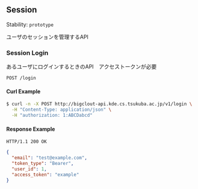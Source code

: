 
## <a name="resource-session">Session</a>

Stability: `prototype`

ユーザのセッションを管理するAPI

### <a name="link-POST-session-/login">Session Login</a>

あるユーザにログインするときのAPI　アクセストークンが必要

```
POST /login
```


#### Curl Example

```bash
$ curl -n -X POST http://bigclout-api.kde.cs.tsukuba.ac.jp/v1/login \
  -H "Content-Type: application/json" \
  -H "authorization: 1:ABCDabcd"
```


#### Response Example

```
HTTP/1.1 200 OK
```

```json
{
  "email": "test@example.com",
  "token_type": "Bearer",
  "user_id": 1,
  "access_token": "example"
}
```


